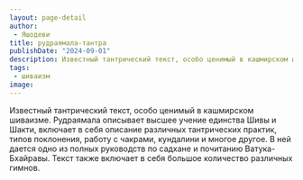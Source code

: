 ```yaml
---
layout: page-detail
author:
 - Яшодеви
title: рудраямала-тантра
publishDate: "2024-09-01"
description: Известный тантрический текст, особо ценимый в кашмирском шиваизме. Рудраямала описывает высшее учение единства Шивы и Шакти, включает в себя описание различных тантрических практик, типов поклонения, работу с чакрами, кундалини и многое другое. В ней дается одно из полных руководств по садхане и почитанию Ватука-Бхайравы. Текст также включает в себя большое количество различных гимнов.
tags:
 - шиваизм
image: 
---
```


Известный тантрический текст, особо ценимый в кашмирском шиваизме. Рудраямала описывает высшее учение единства Шивы и Шакти, включает в себя описание различных тантрических практик, типов поклонения, работу с чакрами, кундалини и многое другое. В ней дается одно из полных руководств по садхане и почитанию Ватука-Бхайравы. Текст также включает в себя большое количество различных гимнов.

